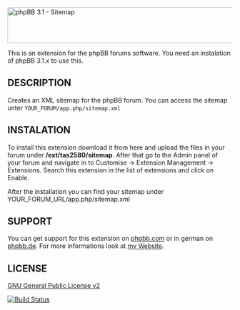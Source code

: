 <img src="https://tas2580.net/downloads/image-22.png" width="600" height="80" alt="phpBB 3.1 - Sitemap" />

This is an extension for the phpBB forums software. You need an instalation of phpBB 3.1.x to use this.

DESCRIPTION
-------
Creates an XML sitemap for the phpBB forum. You can access the sitemap unter <code>YOUR_FORUM/app.php/sitemap.xml</code>

INSTALATION
----------
To install this extension download it from here and upload the files in your forum under <b>/ext/tas2580/sitemap</b>.
After that go to the Admin panel of your forum and navigate in to Customise -> Extension Management -> Extensions. Search this extension in the list of extensions and click on Enable.

After the installation you can find your sitemap under YOUR_FORUM_URL/app.php/sitemap.xml

SUPPORT
-------
You can get support for this extension on <a href="https://www.phpbb.com/community/viewtopic.php?f=456&t=0">phpbb.com</a>
or in german on <a href="https://www.phpbb.de/community/viewtopic.php?f=149&t=235901">phpbb.de</a>. For more informations look at
<a href="https://tas2580.net/downloads/phpbb-sitemap/">my Website</a>.

LICENSE
-------
<a href="http://opensource.org/licenses/gpl-2.0.php">GNU General Public License v2</a>

[![Build Status](https://travis-ci.org/tas2580/sitemap.svg?branch=master)](https://travis-ci.org/tas2580/sitemap)
